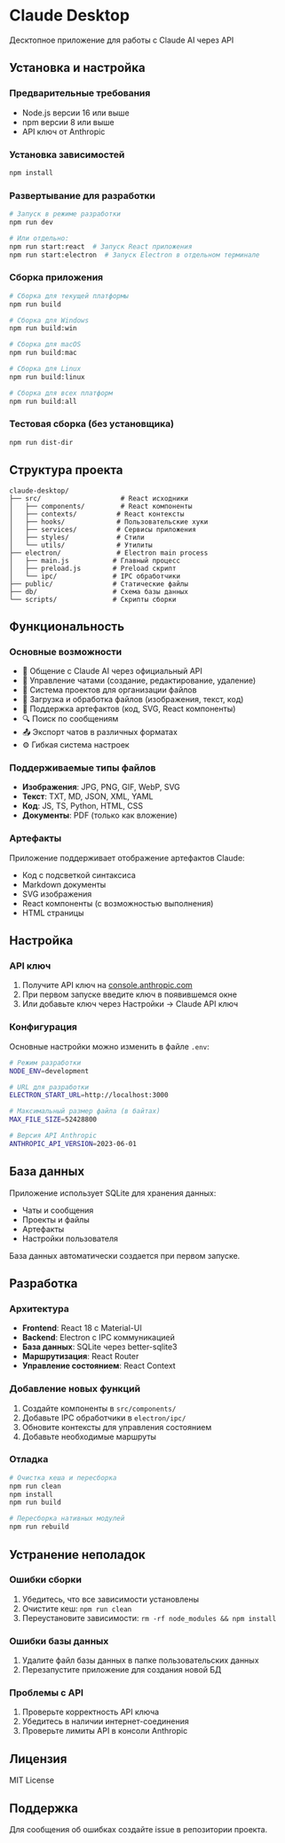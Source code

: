 # Claude Desktop

Десктопное приложение для работы с Claude AI через API

## Установка и настройка

### Предварительные требования

- Node.js версии 16 или выше
- npm версии 8 или выше
- API ключ от Anthropic

### Установка зависимостей

```bash
npm install
```

### Развертывание для разработки

```bash
# Запуск в режиме разработки
npm run dev

# Или отдельно:
npm run start:react  # Запуск React приложения
npm run start:electron  # Запуск Electron в отдельном терминале
```

### Сборка приложения

```bash
# Сборка для текущей платформы
npm run build

# Сборка для Windows
npm run build:win

# Сборка для macOS
npm run build:mac

# Сборка для Linux
npm run build:linux

# Сборка для всех платформ
npm run build:all
```

### Тестовая сборка (без установщика)

```bash
npm run dist-dir
```

## Структура проекта

```
claude-desktop/
├── src/                    # React исходники
│   ├── components/         # React компоненты
│   ├── contexts/          # React контексты
│   ├── hooks/             # Пользовательские хуки
│   ├── services/          # Сервисы приложения
│   ├── styles/            # Стили
│   └── utils/             # Утилиты
├── electron/              # Electron main process
│   ├── main.js           # Главный процесс
│   ├── preload.js        # Preload скрипт
│   └── ipc/              # IPC обработчики
├── public/               # Статические файлы
├── db/                   # Схема базы данных
└── scripts/              # Скрипты сборки
```

## Функциональность

### Основные возможности

- 🤖 Общение с Claude AI через официальный API
- 💬 Управление чатами (создание, редактирование, удаление)
- 📁 Система проектов для организации файлов
- 📎 Загрузка и обработка файлов (изображения, текст, код)
- 🎨 Поддержка артефактов (код, SVG, React компоненты)
- 🔍 Поиск по сообщениям
- 📤 Экспорт чатов в различных форматах
- ⚙️ Гибкая система настроек

### Поддерживаемые типы файлов

- **Изображения**: JPG, PNG, GIF, WebP, SVG
- **Текст**: TXT, MD, JSON, XML, YAML
- **Код**: JS, TS, Python, HTML, CSS
- **Документы**: PDF (только как вложение)

### Артефакты

Приложение поддерживает отображение артефактов Claude:
- Код с подсветкой синтаксиса
- Markdown документы
- SVG изображения
- React компоненты (с возможностью выполнения)
- HTML страницы

## Настройка

### API ключ

1. Получите API ключ на [console.anthropic.com](https://console.anthropic.com/)
2. При первом запуске введите ключ в появившемся окне
3. Или добавьте ключ через Настройки → Claude API ключ

### Конфигурация

Основные настройки можно изменить в файле `.env`:

```bash
# Режим разработки
NODE_ENV=development

# URL для разработки
ELECTRON_START_URL=http://localhost:3000

# Максимальный размер файла (в байтах)
MAX_FILE_SIZE=52428800

# Версия API Anthropic
ANTHROPIC_API_VERSION=2023-06-01
```

## База данных

Приложение использует SQLite для хранения данных:
- Чаты и сообщения
- Проекты и файлы
- Артефакты
- Настройки пользователя

База данных автоматически создается при первом запуске.

## Разработка

### Архитектура

- **Frontend**: React 18 с Material-UI
- **Backend**: Electron с IPC коммуникацией
- **База данных**: SQLite через better-sqlite3
- **Маршрутизация**: React Router
- **Управление состоянием**: React Context

### Добавление новых функций

1. Создайте компоненты в `src/components/`
2. Добавьте IPC обработчики в `electron/ipc/`
3. Обновите контексты для управления состоянием
4. Добавьте необходимые маршруты

### Отладка

```bash
# Очистка кеша и пересборка
npm run clean
npm install
npm run build

# Пересборка нативных модулей
npm run rebuild
```

## Устранение неполадок

### Ошибки сборки

1. Убедитесь, что все зависимости установлены
2. Очистите кеш: `npm run clean`
3. Переустановите зависимости: `rm -rf node_modules && npm install`

### Ошибки базы данных

1. Удалите файл базы данных в папке пользовательских данных
2. Перезапустите приложение для создания новой БД

### Проблемы с API

1. Проверьте корректность API ключа
2. Убедитесь в наличии интернет-соединения
3. Проверьте лимиты API в консоли Anthropic

## Лицензия

MIT License

## Поддержка

Для сообщения об ошибках создайте issue в репозитории проекта.